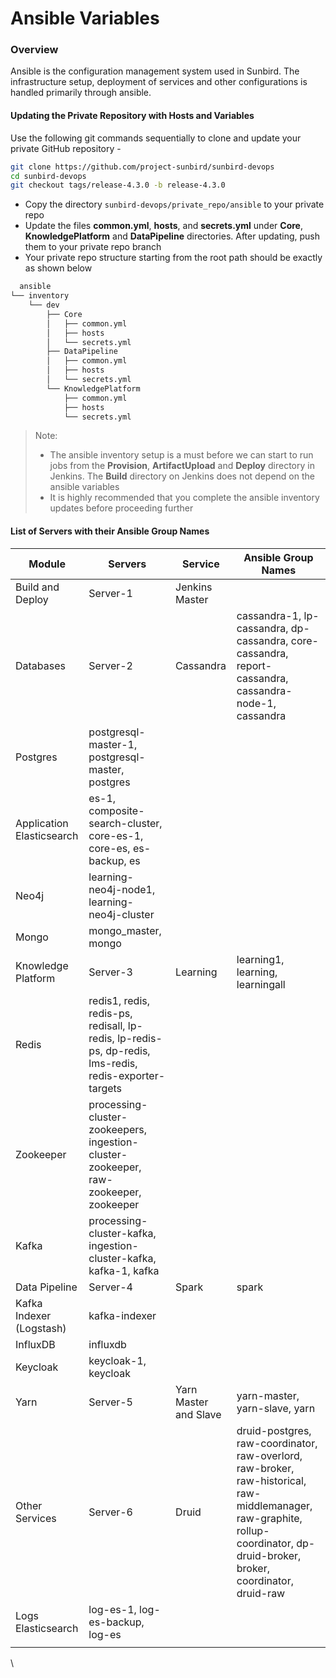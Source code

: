 # Ansible Variables

### Overview <a href="#overview" id="overview"></a>

Ansible is the configuration management system used in Sunbird. The infrastructure setup, deployment of services and other configurations is handled primarily through ansible.

#### Updating the Private Repository with Hosts and Variables <a href="#updating-the-private-repository-with-hosts-and-variables" id="updating-the-private-repository-with-hosts-and-variables"></a>

Use the following git commands sequentially to clone and update your private GitHub repository -

```bash
git clone https://github.com/project-sunbird/sunbird-devops
cd sunbird-devops
git checkout tags/release-4.3.0 -b release-4.3.0
```

* Copy the directory `sunbird-devops/private_repo/ansible` to your private repo
* Update the files **common.yml**, **hosts**, and **secrets.yml** under **Core**, **KnowledgePlatform** and **DataPipeline** directories. After updating, push them to your private repo branch
* Your private repo structure starting from the root path should be exactly as shown below

```bash
  ansible
└── inventory
    └── dev
        ├── Core
        │   ├── common.yml
        │   ├── hosts
        │   └── secrets.yml
        ├── DataPipeline
        │   ├── common.yml
        │   ├── hosts
        │   └── secrets.yml
        └── KnowledgePlatform
            ├── common.yml
            ├── hosts
            └── secrets.yml
```

> Note:
>
> * The ansible inventory setup is a must before we can start to run jobs from the **Provision**, **ArtifactUpload** and **Deploy** directory in Jenkins. The **Build** directory on Jenkins does not depend on the ansible variables
> * It is highly recommended that you complete the ansible inventory updates before proceeding further

#### List of Servers with their Ansible Group Names <a href="#list-of-servers-with-their-ansible-group-names" id="list-of-servers-with-their-ansible-group-names"></a>

| Module                    | Servers                                                                                               | Service               | Ansible Group Names                                                                                                                                                             |
| ------------------------- | ----------------------------------------------------------------------------------------------------- | --------------------- | ------------------------------------------------------------------------------------------------------------------------------------------------------------------------------- |
| Build and Deploy          | Server-1                                                                                              | Jenkins Master        |                                                                                                                                                                                 |
| Databases                 | Server-2                                                                                              | Cassandra             | cassandra-1, lp-cassandra, dp-cassandra, core-cassandra, report-cassandra, cassandra-node-1, cassandra                                                                          |
| Postgres                  | postgresql-master-1, postgresql-master, postgres                                                      |                       |                                                                                                                                                                                 |
| Application Elasticsearch | es-1, composite-search-cluster, core-es-1, core-es, es-backup, es                                     |                       |                                                                                                                                                                                 |
| Neo4j                     | learning-neo4j-node1, learning-neo4j-cluster                                                          |                       |                                                                                                                                                                                 |
| Mongo                     | mongo\_master, mongo                                                                                  |                       |                                                                                                                                                                                 |
| Knowledge Platform        | Server-3                                                                                              | Learning              | learning1, learning, learningall                                                                                                                                                |
| Redis                     | redis1, redis, redis-ps, redisall, lp-redis, lp-redis-ps, dp-redis, lms-redis, redis-exporter-targets |                       |                                                                                                                                                                                 |
| Zookeeper                 | processing-cluster-zookeepers, ingestion-cluster-zookeeper, raw-zookeeper, zookeeper                  |                       |                                                                                                                                                                                 |
| Kafka                     | processing-cluster-kafka, ingestion-cluster-kafka, kafka-1, kafka                                     |                       |                                                                                                                                                                                 |
| Data Pipeline             | Server-4                                                                                              | Spark                 | spark                                                                                                                                                                           |
| Kafka Indexer (Logstash)  | kafka-indexer                                                                                         |                       |                                                                                                                                                                                 |
| InfluxDB                  | influxdb                                                                                              |                       |                                                                                                                                                                                 |
| Keycloak                  | keycloak-1, keycloak                                                                                  |                       |                                                                                                                                                                                 |
| Yarn                      | Server-5                                                                                              | Yarn Master and Slave | yarn-master, yarn-slave, yarn                                                                                                                                                   |
| Other Services            | Server-6                                                                                              | Druid                 | druid-postgres, raw-coordinator, raw-overlord, raw-broker, raw-historical, raw-middlemanager, raw-graphite, rollup-coordinator, dp-druid-broker, broker, coordinator, druid-raw |
| Logs Elasticsearch        | log-es-1, log-es-backup, log-es                                                                       |                       |                                                                                                                                                                                 |
|                           |                                                                                                       |                       |                                                                                                                                                                                 |

\\
